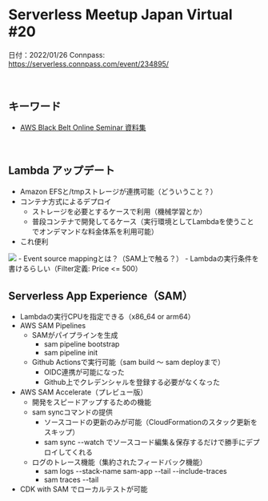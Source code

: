 # Serverless Meetup Japan Virtual #20

日付：2022/01/26
Connpass: https://serverless.connpass.com/event/234895/

<br>

## キーワード

- [AWS Black Belt Online Seminar 資料集](https://aws.amazon.com/jp/aws-jp-introduction/aws-jp-webinar-service-cut/)

<br>

## Lambda アップデート

- Amazon EFSと/tmpストレージが連携可能（どういうこと？）
- コンテナ方式によるデプロイ
    - ストレージを必要とするケースで利用（機械学習とか）
    - 普段コンテナで開発してるケース（実行環境としてLambdaを使うことでオンデマンドな料金体系を利用可能）
- これ便利
<img src="./img/serverless_meetup_japan_virtual_20_lambda_001.png" >
- Event source mappingとは？（SAM上で触る？）
    - Lambdaの実行条件を書けるらしい（Filter定義: Price <= 500）

<br>

## Serverless App Experience（SAM）

- Lambdaの実行CPUを指定できる（x86_64 or arm64）
- AWS SAM Pipelines
    - SAMがパイプラインを生成
        - sam pipeline bootstrap
        - sam pipeline init
    - Github Actionsで実行可能（sam build 〜 sam deployまで）
        - OIDC連携が可能になった
        - Github上でクレデンシャルを登録する必要がなくなった
- AWS SAM Accelerate（プレビュー版）
    - 開発をスピードアップするための機能
    - sam syncコマンドの提供
        - ソースコードの更新のみが可能（CloudFormationのスタック更新をスキップ）
        - sam sync --watch でソースコード編集＆保存するだけで勝手にデプロイしてくれる
    - ログのトレース機能（集約されたフィードバック機能）
        - sam logs --stack-name sam-app --tail --include-traces
        - sam traces --tail
- CDK with SAM でローカルテストが可能